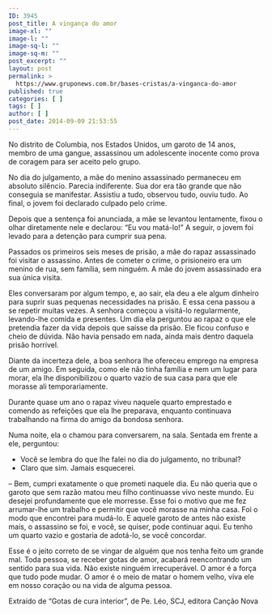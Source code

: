 ```yaml
---
ID: 3945
post_title: A vingança do amor
image-xl: ""
image-l: ""
image-sq-l: ""
image-sq-m: ""
post_excerpt: ""
layout: post
permalink: >
  https://www.gruponews.com.br/bases-cristas/a-vinganca-do-amor
published: true
categories: [ ]
tags: [ ]
author: [ ]
post_date: 2014-09-09 21:53:55
---
```

No distrito de Columbia, nos Estados Unidos, um garoto de 14 anos, membro de uma gangue, assassinou um adolescente inocente como prova de coragem para ser aceito pelo grupo.

No dia do julgamento, a mãe do menino assassinado permaneceu em absoluto silêncio. Parecia indiferente. Sua dor era tão grande que não conseguia se manifestar. Assistiu a tudo, observou tudo, ouviu tudo. Ao final, o jovem foi declarado culpado pelo crime.

Depois que a sentença foi anunciada, a mãe se levantou lentamente, fixou o olhar diretamente nele e declarou: “Eu vou matá-lo!” A seguir, o jovem foi levado para a detenção para cumprir sua pena.

Passados os primeiros seis meses de prisão, a mãe do rapaz assassinado foi visitar o assassino. Antes de cometer o crime, o prisioneiro era um menino de rua, sem família, sem ninguém. A mãe do jovem assassinado era sua única visita.

Eles conversaram por algum tempo, e, ao sair, ela deu a ele algum dinheiro para suprir suas pequenas necessidades na prisão. E essa cena passou a se repetir muitas vezes. A senhora começou a visitá-lo regularmente, levando-lhe comida e presentes. Um dia ela perguntou ao rapaz o que ele pretendia fazer da vida depois que saísse da prisão. Ele ficou confuso e cheio de dúvida. Não havia pensado em nada, ainda mais dentro daquela prisão horrível.

Diante da incerteza dele, a boa senhora lhe ofereceu emprego na empresa de um amigo. Em seguida, como ele não tinha família e nem um lugar para morar, ela lhe disponibilizou o quarto vazio de sua casa para que ele morasse ali temporariamente.

Durante quase um ano o rapaz viveu naquele quarto emprestado e comendo as refeições que ela lhe preparava, enquanto continuava trabalhando na firma do amigo da bondosa senhora.

Numa noite, ela o chamou para conversarem, na sala. Sentada em frente a ele, perguntou:
<ul>
	<li>Você se lembra do que lhe falei no dia do julgamento, no tribunal?</li>
	<li>Claro que sim. Jamais esquecerei.</li>
</ul>
– Bem, cumpri exatamente o que prometi naquele dia. Eu não queria que o garoto que sem razão matou meu filho continuasse vivo neste mundo. Eu desejei profundamente que ele morresse. Esse foi o motivo que me fez arrumar-lhe um trabalho e permitir que você morasse na minha casa. Foi o modo que encontrei para mudá-lo. E aquele garoto de antes não existe mais, o assassino se foi, e você, se quiser, pode continuar aqui. Eu tenho um quarto vazio e gostaria de adotá-lo, se você concordar.

Esse é o jeito correto de se vingar de alguém que nos tenha feito um grande mal. Toda pessoa, se receber gotas de amor, acabará reencontrando um sentido para sua vida. Não existe ninguém irrecuperável. O amor é a força que tudo pode mudar. O amor é o meio de matar o homem velho, viva ele em nosso coração ou na vida de alguma pessoa.

Extraído de “Gotas de cura interior”, de Pe. Léo, SCJ, editora Canção Nova